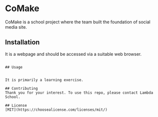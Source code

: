 

# CoMake

CoMake is a school project where the team built the foundation of social media site.

## Installation

It is a webpage and should be accessed via a suitable web browser.
```

## Usage


It is primarily a learning exercise. 

## Contributing
Thank you for your interest. To use this repo, please contact Lambda School. 

## License
[MIT](https://choosealicense.com/licenses/mit/)